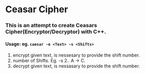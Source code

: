 # Ceasar Cipher

### This is an attempt to create Ceasars Cipher(Encryptor/Decryptor) with C++.

#### Usage: eg. `caesar -e <Text> -s <Shifts>`

 1. encrypt given text, is nessesary to provide the shift number.
 2. number of Shifts. Eg. -s 2.. A -> C.
 3. decrypt given text, is nessasary to provide the shift number.

